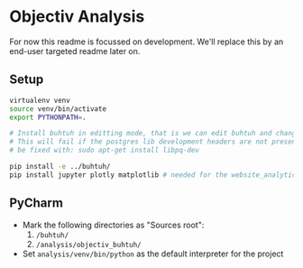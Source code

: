 # Objectiv Analysis
For now this readme is focussed on development. We'll replace this by an end-user targeted readme later on.

## Setup
```bash
virtualenv venv
source venv/bin/activate
export PYTHONPATH=.

# Install buhtuh in editting mode, that is we can edit buhtuh and changes will propagate.
# This will fail if the postgres lib development headers are not present if so, then on Ubuntu that can
# be fixed with: sudo apt-get install libpq-dev

pip install -e ../buhtuh/
pip install jupyter plotly matplotlib # needed for the website_analytics.ipynb notebook
```


## PyCharm
* Mark the following directories as "Sources root":
   1. `/buhtuh/`
   2. `/analysis/objectiv_buhtuh/`
* Set `analysis/venv/bin/python` as the default interpreter for the project
